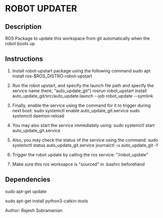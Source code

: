 ROBOT UPDATER
=============


Description
-----------
ROS Package to update this workspace from git automatically when the robot boots up


Instructions
------------

1. Install robot-upstart package using the following command
	sudo apt install ros-$ROS_DISTRO-robot-upstart
	
2. Run the robot upstart, and specify the launch file path and specify the service name (here, "auto_update_git")
	rosrun robot_upstart install auto_update_git/src/auto_update.launch --job robot_update --symlink
	
3. Finally, enable the service using the command for it to trigger during next boot:
	sudo systemctl enable auto_update_git.service
	sudo systemctl daemon-reload

4. You may also start the service immediately using:
	sudo systemctl start auto_update_git.service

5. Also, you may check the status of the service using the command:
	sudo systemctl status auto_update_git.service
	journalctl -u auto_update_git -f

6. Trigger the robot update by calling the ros service: "/robot_update"

6. Make sure this ros worksapce is "sourced" in .bashrc beforehand


Dependencies
------------
sudo apt-get update

sudo apt-get install python3-catkin-tools


Author: Rajesh Subramanian

